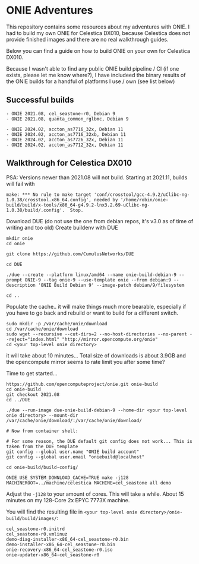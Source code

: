 # ONIE Adventures

This repository contains some resources about my adventures with ONIE. I had to build my own ONIE for Celestica DX010, because Celestica does not provide finished images and there are no real walkthrough guides.

Below you can find a guide on how to build ONIE on your own for Celestica DX010.

Because I wasn't able to find any public ONIE build pipeline / CI (if one exists, please let me know where?), I have includeed the binary results of the ONIE builds for a handful of platforms I use / own (see list below)


## Successful builds
```
- ONIE 2021.08, cel_seastone-r0, Debian 9
- ONIE 2021.08, quanta_common_rglbmc, Debian 9

- ONIE 2024.02, accton_as7716_32x, Debian 11
- ONIE 2024.02, accton_as7716_32xb, Debian 11
- ONIE 2024.02, accton_as7726_32x, Debian 11
- ONIE 2024.02, accton_as7712_32x, Debian 11
```

## Walkthrough for Celestica DX010

PSA: Versions newer than 2021.08 will not build.
Starting at 2021.11, builds will fail with
```
make: *** No rule to make target 'conf/crosstool/gcc-4.9.2/uClibc-ng-1.0.38/crosstool.x86_64.config', needed by '/home/robin/onie-build/build/x-tools/x86_64-g4.9.2-lnx3.2.69-uClibc-ng-1.0.38/build/.config'.  Stop.
```


Download DUE (do not use the one from debian repos, it's v3.0 as of time of writing and too old)
Create buildenv with DUE

```
mkdir onie
cd onie

git clone https://github.com/CumulusNetworks/DUE

cd DUE

./due --create --platform linux/amd64 --name onie-build-debian-9 --prompt ONIE-9 --tag onie-9 --use-template onie --from debian:9 --description 'ONIE Build Debian 9' --image-patch debian/9/filesystem

cd ..
```

Populate the cache.. it will make things much more bearable, especially if you have to go back and rebuild or want to build for a different switch.
```
sudo mkdir -p /var/cache/onie/download
cd /var/cache/onie/download
sudo wget --recursive --cut-dirs=2 --no-host-directories --no-parent --reject="index.html" "http://mirror.opencompute.org/onie"
cd <your top-level onie directory>
```
it will take about 10 minutes... Total size of downloads is about 3.9GB and the opencompute mirror seems to rate limit you after some time?

Time to get started...
```
https://github.com/opencomputeproject/onie.git onie-build
cd onie-build
git checkout 2021.08
cd ../DUE

./due --run-image due-onie-build-debian-9 --home-dir <your top-level onie directory> --mount-dir /var/cache/onie/download/:/var/cache/onie/download/

# Now from container shell:

# For some reason, the DUE default git config does not work... This is taken from the DUE template
git config --global user.name "ONIE build account"
git config --global user.email "oniebuild@localhost"

cd onie-build/build-config/

ONIE_USE_SYSTEM_DOWNLOAD_CACHE=TRUE make -j128 MACHINEROOT=../machine/celestica MACHINE=cel_seastone all demo
```
Adjust the `-j128` to your amount of cores.
This will take a while. About 15 minutes on my 128-Core 2x EPYC 7773X machine.

You will find the resulting file in `<your top-level onie directory>/onie-build/build/images/`:
```
cel_seastone-r0.initrd
cel_seastone-r0.vmlinuz
demo-diag-installer-x86_64-cel_seastone-r0.bin
demo-installer-x86_64-cel_seastone-r0.bin
onie-recovery-x86_64-cel_seastone-r0.iso
onie-updater-x86_64-cel_seastone-r0
```


